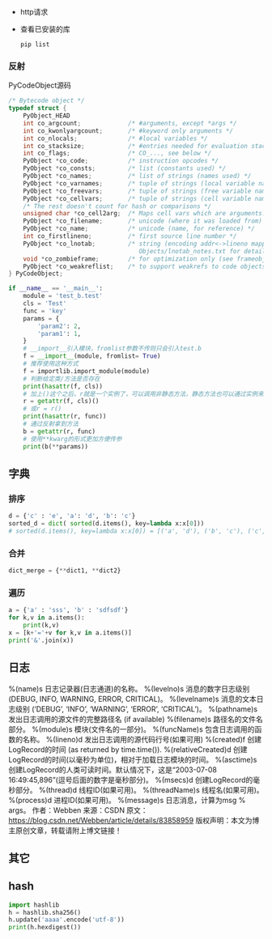 - http请求

- 查看已安装的库

  ```shell
  pip list
  ```

### 反射

PyCodeObject源码

```c++
/* Bytecode object */
typedef struct {
    PyObject_HEAD
    int co_argcount;             /* #arguments, except *args */
    int co_kwonlyargcount;       /* #keyword only arguments */
    int co_nlocals;              /* #local variables */
    int co_stacksize;            /* #entries needed for evaluation stack */
    int co_flags;                /* CO_..., see below */
    PyObject *co_code;           /* instruction opcodes */
    PyObject *co_consts;         /* list (constants used) */
    PyObject *co_names;          /* list of strings (names used) */
    PyObject *co_varnames;       /* tuple of strings (local variable names) */
    PyObject *co_freevars;       /* tuple of strings (free variable names) */
    PyObject *co_cellvars;       /* tuple of strings (cell variable names) */
    /* The rest doesn't count for hash or comparisons */
    unsigned char *co_cell2arg;  /* Maps cell vars which are arguments. */
    PyObject *co_filename;       /* unicode (where it was loaded from) */
    PyObject *co_name;           /* unicode (name, for reference) */
    int co_firstlineno;          /* first source line number */
    PyObject *co_lnotab;         /* string (encoding addr<->lineno mapping) See
                                    Objects/lnotab_notes.txt for details. */
    void *co_zombieframe;        /* for optimization only (see frameobject.c) */
    PyObject *co_weakreflist;    /* to support weakrefs to code objects */
} PyCodeObject;
```



```python
if __name__ == '__main__':
    module = 'test_b.test'
    cls = 'Test'
    func = 'key'
    params = {
        'param2': 2,
        'param1': 1,
    }
    # __import__引入模块，fromlist参数不传则只会引入test.b
    f = __import__(module, fromlist= True)
    # 推荐使用这种方式
    f = importlib.import_module(module)
    # 判断给定类/方法是否存在
    print(hasattr(f, cls))
    # 加上()这个之后，r就是一个实例了，可以调用非静态方法，静态方法也可以通过实例来调用
    r = getattr(f, cls)()
    # 或r = r()
    print(hasattr(r, func))
    # 通过反射拿到方法
    b = getattr(r, func)
    # 使用**kwarg的形式更加方便传参
    print(b(**params))
```

## 字典

### 排序

```python
d = {'c' : 'e', 'a': 'd', 'b': 'c'}
sorted_d = dict( sorted(d.items(), key=lambda x:x[0]))
# sorted(d.items(), key=lambda x:x[0]) = [('a', 'd'), ('b', 'c'), ('c', 'e')]，为k,v 的tuple list，然后用dict()方法将其转为字典
```

### 合并

```python
dict_merge = {**dict1, **dict2}
```

### 遍历

```python
a = {'a' : 'sss', 'b' : 'sdfsdf'}
for k,v in a.items():
    print(k,v)
x = [k+'='+v for k,v in a.items()]
print('&'.join(x))
```

## 日志

%(name)s	日志记录器(日志通道)的名称。
%(levelno)s	消息的数字日志级别(DEBUG, INFO, WARNING, ERROR, CRITICAL)。
%(levelname)s	消息的文本日志级别 (‘DEBUG’, ‘INFO’, ‘WARNING’, ‘ERROR’, ‘CRITICAL’)。
%(pathname)s	发出日志调用的源文件的完整路径名 (if available)
%(filename)s	路径名的文件名部分。
%(module)s	模块(文件名的一部分)。
%(funcName)s	包含日志调用的函数的名称。
%(lineno)d	发出日志调用的源代码行号(如果可用)
%(created)f	创建LogRecord的时间 (as returned by time.time()).
%(relativeCreated)d	创建LogRecord的时间(以毫秒为单位)，相对于加载日志模块的时间。
%(asctime)s	创建LogRecord的人类可读时间。默认情况下，这是“2003-07-08 16:49:45,896”(逗号后面的数字是毫秒部分)。
%(msecs)d	创建LogRecord的毫秒部分。
%(thread)d	线程ID(如果可用)。
%(threadName)s	线程名(如果可用)。
%(process)d	进程ID(如果可用)。
%(message)s	日志消息，计算为msg % args。 
作者：Webben 
来源：CSDN 
原文：https://blog.csdn.net/Webben/article/details/83858959 
版权声明：本文为博主原创文章，转载请附上博文链接！

## 其它

## hash

```python
import hashlib
h = hashlib.sha256()
h.update('aaaa'.encode('utf-8'))
print(h.hexdigest())
```